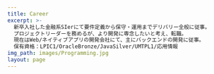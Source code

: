```yaml
---
title: Career
excerpt: >-
  新卒入社した金融系SIerにて要件定義から保守・運用までデリバリー全般に従事。
  プロジェクトリーダーを務めるが、より開発に専念したいと考え、転職。
  現在はWeb/ネイティブアプリの開発会社にて、主にバックエンドの開発に従事。
  保有資格：LPIC1/OracleBronze/JavaSilver/UMTPL1/応用情報
img_path: images/Programming.jpg
layout: page
---
```

